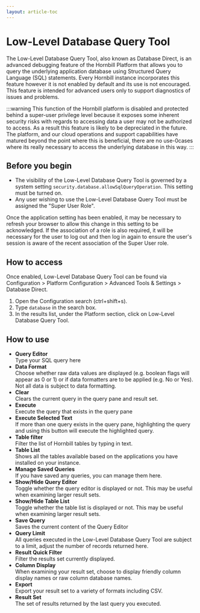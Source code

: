 ```yaml
---
layout: article-toc
---
```

# Low-Level Database Query Tool
The Low-Level Database Query Tool, also known as Database Direct, is an advanced debugging feature of the Hornbill Platform that allows you to query the underlying application database using Structured Query Language (SQL) statements. Every Hornbill instance incorporates this feature however it is not enabled by default and its use is not encouraged. This feature is intended for advanced users only to support diagnostics of issues and problems. 

:::warning
This function of the Hornbill platform is disabled and protected behind a super-user privilege level because it exposes some inherent security risks with regards to accessing data a user may not be authorized to access.  As a result this feature is likely to be depreciated in the future.  The platform, and our cloud operations and support capabilities have matured beyond the point where this is beneficial, there are no use-0cases where its really necessary to access the underlying database in this way. 
:::

## Before you begin
* The visibility of the Low-Level Database Query Tool is governed by a system setting `security.database.allowSqlQueryOperation`. This setting must be turned on.
* Any user wishing to use the Low-Level Database Query Tool must be assigned the "Super User Role".

Once the application setting has been enabled, it may be necessary to refresh your browser to allow this change in this setting to be acknowledged. If the association of a role is also required, it will be necessary for the user to log out and then log in again to ensure the user's session is aware of the recent association of the Super User role.

## How to access
Once enabled, Low-Level Database Query Tool can be found via Configuration > Platform Configuration > Advanced Tools & Settings > Database Direct.
1. Open the Configuration search (ctrl+shift+s).
1. Type `database` in the search box.
1. In the results list, under the Platform section, click on Low-Level Database Query Tool.

## How to use 
* **Query Editor**<br>Type your SQL query here
* **Data Format**<br>Choose whether raw data values are displayed (e.g. boolean flags will appear as 0 or 1) or if data formatters are to be applied (e.g. No or Yes). Not all data is subject to data formatting.
* **Clear**<br>Clears the current query in the query pane and result set.
* **Execute**<br>Execute the query that exists in the query pane
* **Execute Selected Text**<br>If more than one query exists in the query pane, highlighting the query and using this button will execute the highlighted query.
* **Table filter**<br>Filter the list of Hornbill tables by typing in text.
* **Table List**<br>Shows all the tables available based on the applications you have installed on your instance.
* **Manage Saved Queries**<br>If you have saved any queries, you can manage them here.
* **Show/Hide Query Editor**<br>Toggle whether the query editor is displayed or not. This may be useful when examining larger result sets.
* **Show/Hide Table List**<br>Toggle whether the table list is displayed or not. This may be useful when examining larger result sets.
* **Save Query**<br>Saves the current content of the Query Editor
* **Query Limit**<br>All queries executed in the Low-Level Database Query Tool are subject to a limit, adjust the number of records returned here.
* **Result Quick Filter**<br>Filter the results set currently displayed.
* **Column Display**<br>When examining your result set, choose to display friendly column display names or raw column database names.
* **Export**<br>Export your result set to a variety of formats including CSV.
* **Result Set**<br>The set of results returned by the last query you executed.
<!-- References>
<!-- https://wiki.hornbill.com/index.php?title=Database_Direct>